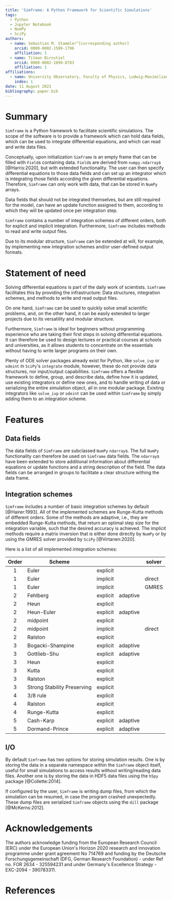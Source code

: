 ```yaml
---
title: 'Simframe: A Python Framework for Scientific Simulations'
tags:
  - Python
  - Jupyter Notebook
  - NumPy
  - SciPy
authors:
  - name: Sebastian M. Stammler^[corresponding author]
    orcid: 0000-0002-1589-1796
    affiliation: 1
  - name: Tilman Birnstiel
    orcid: 0000-0002-1899-8783
    affiliation: 1
affiliations:
  - name: University Observatory, Faculty of Physics, Ludwig-Maximilians-Universität München, Scheinerstr. 1, 81679 Munich, Germany
    index: 1
date: 11 August 2021
bibliography: paper.bib
---
```


# Summary

`Simframe` is a Python framework to facilitate scientific simulations. The scope of the software is to provide a framework which can hold data fields, which can be used to integrate differential equations, and which can read and write data files.

Conceptually, upon initialization `Simframe` is an empty frame that can be filled with `Field`s containing data. `Field`s are derived from `numpy.ndarray`s [@Harris:2020], but with extended functionality. The user can then specify differential equations to those data fields and can set up an integrator which is integrating those fields according the given differential equations. Therefore, `Simframe` can only work with data, that can be stored in `NumPy` arrays.

Data fields that should not be integrated themselves, but are still required for the model, can have an update function assigned to them, according to which they will be updated once per integration step.

`Simframe` contains a number of integration schemes of different orders, both for explicit and implicit integration. Furthermore, `Simframe` includes methods to read and write output files.

Due to its modular structure, `Simframe` can be extended at will, for example, by implementing new integration schemes and/or user-defined output formats.

# Statement of need

Solving differential equations is part of the daily work of scientists. `Simframe` facilitates this by providing the infrastructure: Data structures, integration schemes, and methods to write and read output files.

On one hand, `Simframe` can be used to quickly solve small scientific problems, and, on the other hand, it can be easily extended to larger projects due to its versatility and modular structure.

Furthermore, `Simframe` is ideal for beginners without programming experience who are taking their first steps in solving differential equations. It can therefore be used to design lectures or practical courses at schools and universities, as it allows students to concentrate on the essentials without having to write larger programs on their own.

Plenty of ODE solver packages already exist for Python, like `solve_ivp` or `odeint` in `SciPy`'s `integrate` module, however, these do not provide data structures, nor input/output capabilities. `Simframe` offers a flexible framework to define, group, and describe data, define how it is updated, use existing integrators or define new ones, and to handle writing of data or serializing the entire simulation object, all in one modular package. Existing integrators like `solve_ivp` or `odeint` can be used within `Simframe` by simply adding them to an integration scheme.

# Features

## Data fields

The data fields of `Simframe` are subclassed `NumPy` `ndarray`s. The full `NumPy` functionality can therefore be used on `Simframe` data fields. The `ndarray`s have been extended to store additional information about differential equations or update functions and a string description of the field. The data fields can be arranged in groups to facilitate a clear structure withing the data frame.

## Integration schemes

`Simframe` includes a number of basic integration schemes by default [@Hairer:1993]. All of the implemented schemes are Runge-Kutta methods of different orders. Some of the methods are adaptive, i.e., they are embedded Runge-Kutta methods, that return an optimal step size for the integration variable, such that the desired accuracy is achieved. The implicit methods require a matrix inversion that is either done directly by `NumPy` or by using the GMRES solver provided by `SciPy` [@Virtanen:2020].

Here is a list of all implemented integration schemes:

| Order | Scheme                      |          |          | solver |
| :---: | --------------------------- | :------: | :------: | ------ |
|   1   | Euler                       | explicit |          |        |
|   1   | Euler                       | implicit |          | direct |
|   1   | Euler                       | implicit |          | GMRES  |
|   2   | Fehlberg                    | explicit | adaptive |        |
|   2   | Heun                        | explicit |          |        |
|   2   | Heun-Euler                  | explicit | adaptive |        |
|   2   | midpoint                    | explicit |          |        |
|   2   | midpoint                    | implicit |          | direct |
|   2   | Ralston                     | explicit |          |        |
|   3   | Bogacki-Shampine            | explicit | adaptive |        |
|   3   | Gottlieb-Shu                | explicit | adaptive |        |
|   3   | Heun                        | explicit |          |        |
|   3   | Kutta                       | explicit |          |        |
|   3   | Ralston                     | explicit |          |        |
|   3   | Strong Stability Preserving | explicit |          |        |
|   4   | 3/8 rule                    | explicit |          |        |
|   4   | Ralston                     | explicit |          |        |
|   4   | Runge-Kutta                 | explicit |          |        |
|   5   | Cash-Karp                   | explicit | adaptive |        |
|   5   | Dormand-Prince              | explicit | adaptive |        |

## I/O

By default `Simframe` has two options for storing simulation results. One is by storing the data in a separate namespace within the `Simframe` object itself, useful for small simulations to access results without writing/reading data files. Another one is by storing the data in HDF5 data files using the `h5py` package [@Collette:2014].

If configured by the user, `Simframe` is writing dump files, from which the simulation can be resumed, in case the program crashed unexpectedly. These dump files are serialized `Simframe` objects using the `dill` package [@McKerns:2012].

# Acknowledgements

The authors acknowledge funding from the European Research Council (ERC) under the European Union's Horizon 2020 research and innovation programme under grant agreement No 714769 and funding by the Deutsche Forschungsgemeinschaft (DFG, German Research Foundation) - under Ref no. FOR 2634 - 325594231 and under Germany's Excellence Strategy - EXC-2094 - 390783311.

# References
